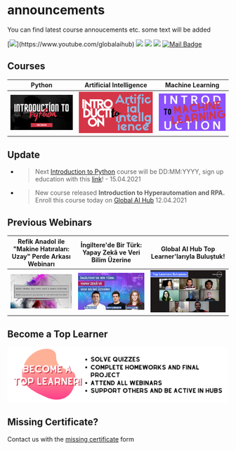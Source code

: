 # announcements
You can find latest course annoucements etc. some text will be added

[![](https://img.shields.io/badge/youtube-%23FF0000.svg?&style=for-the-badge&logo=youtube&logoColor=white")](https://www.youtube.com/globalaihub)
[![](https://img.shields.io/badge/twitter-%231DA1F2.svg?&style=for-the-badge&logo=twitter&logoColor=white)](https://www.twitter.com/globalaihub)
[![](https://img.shields.io/badge/linkedin-%230077B5.svg?&style=for-the-badge&logo=linkedin&logoColor=white)](https://www.linkedin.com/in/globalaihub/)
[![](https://img.shields.io/badge/instagram-%23E4405F.svg?&style=for-the-badge&logo=instagram&logoColor=white)](https://instagram.com/globalaihub)
[![Mail Badge](https://img.shields.io/badge/hello@globalaihub.com-c14438?style=for-the-badge&logo=Gmail&logoColor=white&link=mailto:hello@globalaihub.com)](mailto:hello@globalaihub.com)

## Courses
|Python|Artificial Intelligence|Machine Learning|
|-|-|-|
|![](assets/intropython.png)|![](assets/introai.png)|![](assets/introml.png)|

## Update
- > Next [Introduction to Python](https://github.com/gaih/announcements/blob/main/introduction-to-python.md) course will be DD:MM:YYYY, sign up education with this [link](globalaihub.com)! - 15.04.2021
- > New course released **Introduction to Hyperautomation and RPA.** Enroll this course today on [Global AI Hub](globalaihub.com/education) 12.04.2021

## Previous Webinars
|Refik Anadol ile "Makine Hatıraları: Uzay" Perde Arkası Webinarı|İngiltere'de Bir Türk: Yapay Zekâ ve Veri Bilim Üzerine | Global AI Hub Top Learner'larıyla Buluştuk!|
|-|-|-|
|[![IMAGE ALT TEXT HERE](assets/refikanadol.jpeg)](https://www.youtube.com/watch?v=xMj1MKJplHc)|[![IMAGE ALT TEXT HERE](assets/tuanacelik.jpeg)](https://www.youtube.com/watch?v=jj7J48jdq2Q)|[![IMAGE ALT TEXT HERE](assets/top-learner-bulusma.jpeg)](https://www.youtube.com/watch?v=eo7az9zA61U)|



## Become a Top Learner
[![](assets/become-top-learner.png)](https://globalaihub.com/top-learner)


## Missing Certificate?
Contact us with the [missing certificate](google.com) form

